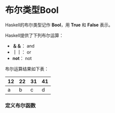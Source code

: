 布尔类型Bool
===================================
Haskell的布尔类型记作 **Bool**，用 **True** 和 **False** 表示。

Haskell提供了下列布尔运算：

+ **＆＆**：   and
+ **｜｜**：   or
+ **not**：  not

布尔运算结果如下表：

12|22|31|41
--|--|--|--
a|b|c|d

### 定义布尔函数
